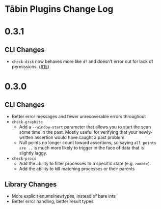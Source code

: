 # Tābin Plugins Change Log

# 0.3.1

## CLI Changes

* `check-disk` now behaves more like `df` and doesn't error out for lack of
  permissions. ([#15](https://github.com/quodlibetor/tabin-plugins/pull/15))

# 0.3.0

## CLI Changes

* Better error messages and fewer unrecoverable errors throughout
* `check-graphite`
  * Add a `--window-start` parameter that allows you to start the scan some
    time in the past. Mostly useful for verifying that your newly-written
    assertion would have caught a past problem.
  * Null points no longer count toward assertions, so saying `all points are
    ..` is much more likely to trigger in the face of data that is slightly
    laggy.
* `check-procs`
  * Add the ability to filter processes to a specific state (e.g. `zombie`).
  * Add the ability to kill matching processes or their parents

## Library Changes

* More explicit enums/newtypes, instead of bare ints
* Better error handling, better result types.
